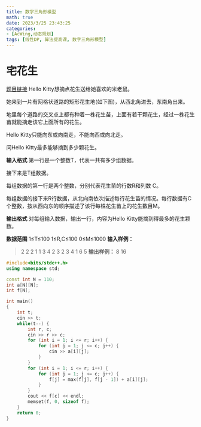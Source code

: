 ```yaml
---
title: 数字三角形模型
math: true
date: 2023/3/25 23:43:25
categories:
- [AcWing,动态规划]
tags: [线性DP, 算法提高课, 数字三角形模型]
---
```

# 宅花生
[题目链接](https://www.acwing.com/solution/content/8422/)
Hello Kitty想摘点花生送给她喜欢的米老鼠。

她来到一片有网格状道路的矩形花生地(如下图)，从西北角进去，东南角出来。

地里每个道路的交叉点上都有种着一株花生苗，上面有若干颗花生，经过一株花生苗就能摘走该它上面所有的花生。

Hello Kitty只能向东或向南走，不能向西或向北走。

问Hello Kitty最多能够摘到多少颗花生。

**输入格式**
第一行是一个整数T，代表一共有多少组数据。

接下来是T组数据。

每组数据的第一行是两个整数，分别代表花生苗的行数R和列数 C。

每组数据的接下来R行数据，从北向南依次描述每行花生苗的情况。每行数据有C个整数，按从西向东的顺序描述了该行每株花生苗上的花生数目M。

**输出格式**
对每组输入数据，输出一行，内容为Hello Kitty能摘到得最多的花生颗数。

**数据范围**
1≤T≤100
1≤R,C≤100
0≤M≤1000
**输入样例：**
>2
2 2
1 1
3 4
2 3
2 3 4
1 6 5
**输出样例：**
>8
16

```cpp
#include<bits/stdc++.h>
using namespace std;

const int N = 110;
int a[N][N];
int f[N];

int main()
{
    int t;
    cin >> t;
    while(t--) {
        int r, c;
        cin >> r >> c;
        for (int i = 1; i <= r; i++) {
            for (int j = 1; j <= c; j++) {
                cin >> a[i][j];
            }
        }
        for (int i = 1; i <= r; i++) {
            for (int j = 1; j <= c; j++) {
                f[j] = max(f[j], f[j - 1]) + a[i][j];
            }
        }
        cout << f[c] << endl;
        memset(f, 0, sizeof f);
    }
    return 0;
}
```